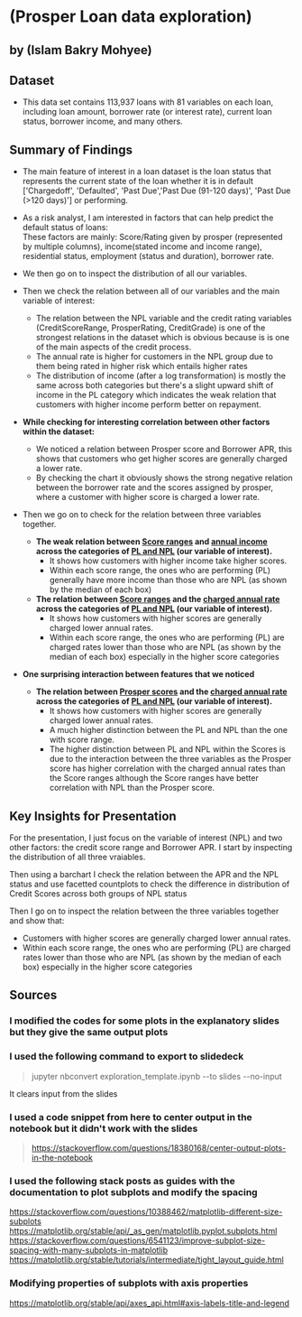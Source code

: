 # (Prosper Loan data exploration)
## by (Islam Bakry Mohyee)


## Dataset

- This data set contains 113,937 loans with 81 variables on each loan, including loan amount, borrower rate (or interest rate), current loan status, borrower income, and many others.

## Summary of Findings

- The main feature of interest in a loan dataset is the loan status that represents the current state of the loan whether it is in default ['Chargedoff', 'Defaulted', 'Past Due','Past Due (91-120 days)', 'Past Due (>120 days)'] or performing.
- As a risk analyst, I am interested in factors that can help predict the default status of loans:  
These factors are mainly: Score/Rating given by prosper (represented by multiple columns), income(stated income and income range), residential status, employment (status and duration), borrower rate.


- We then go on to inspect the distribution of all our variables.  
- Then we check the relation between all of our variables and the main variable of interest:  
    - The relation between the NPL variable and the credit rating variables (CreditScoreRange, ProsperRating, CreditGrade) is one of the strongest relations in the dataset which is obvious because is is one of the main aspects of the credit process.  
    - The annual rate is higher for customers in the NPL group due to them being rated in higher risk which entails higher rates  
    - The distribution of income (after a log transformation) is mostly the same across both categories but there's a slight upward shift of income in the PL category which indicates the weak relation that customers with higher income perform better on repayment.  


- **While checking for interesting correlation between other factors within the dataset:**  
    - We noticed a relation between Prosper score and Borrower APR, this shows that customers who get higher scores are generally charged a lower rate.  
    - By checking the chart it obviously shows the strong negative relation between the borrower rate and the scores assigned by prosper, where a customer with higher score is charged a lower rate.


- Then we go on to check for the relation between three variables together.

    - **The weak relation between <u>Score ranges</u> and <u>annual income</u> across the categories of <u>PL and NPL</u> (our variable of interest).**  
        - It shows how customers with higher income take higher scores.  
        - Within each score range, the ones who are performing (PL) generally have more income than those who are NPL (as shown by the median of each box)
    - **The relation between <u>Score ranges</u> and the <u>charged annual rate</u> across the categories of <u>PL and NPL</u> (our variable of interest).**  
        - It shows how customers with higher scores are generally charged lower annual rates.  
        - Within each score range, the ones who are performing (PL) are charged rates lower than those who are NPL (as shown by the median of each box) especially in the higher score categories  

- **One surprising interaction between features that we noticed**

    - **The relation between <u>Prosper scores</u> and the <u>charged annual rate</u> across the categories of <u>PL and NPL</u> (our variable of interest).**  
        - It shows how customers with higher scores are generally charged lower annual rates.  
        - A much higher distinction between the PL and NPL than the one with score range.  
        - The higher distinction between PL and NPL within the Scores is due to the interaction between the three variables as the Prosper score has higher correlation with the charged annual rates than the Score ranges although the Score ranges have better correlation with NPL than the Prosper score.

## Key Insights for Presentation

For the presentation, I just focus on the variable of interest (NPL) and two other factors: the credit score range and Borrower APR. 
I start by inspecting the distribution of all three vraiables.

Then using a barchart I check the relation between the APR and the NPL status 
and use facetted countplots to check the difference in distribution of Credit Scores across both groups of NPL status 

Then I go on to inspect the relation between the three variables together and show that:
- Customers with higher scores are generally charged lower annual rates.  
- Within each score range, the ones who are performing (PL) are charged rates lower than those who are NPL (as shown by the median of each box) especially in the higher score categories  


## Sources

### I modified the codes for some plots in the explanatory slides but they give the same output plots

### I used the following command to export to slidedeck 

> jupyter nbconvert exploration_template.ipynb --to slides --no-input

It clears input from the slides

### I used a code snippet from here to center output in the notebook but it didn't work with the slides

> https://stackoverflow.com/questions/18380168/center-output-plots-in-the-notebook

### I used the following stack posts as guides with the documentation to plot subplots and modify the spacing

https://stackoverflow.com/questions/10388462/matplotlib-different-size-subplots
https://matplotlib.org/stable/api/_as_gen/matplotlib.pyplot.subplots.html
https://stackoverflow.com/questions/6541123/improve-subplot-size-spacing-with-many-subplots-in-matplotlib
https://matplotlib.org/stable/tutorials/intermediate/tight_layout_guide.html

### Modifying properties of subplots with axis properties
https://matplotlib.org/stable/api/axes_api.html#axis-labels-title-and-legend

